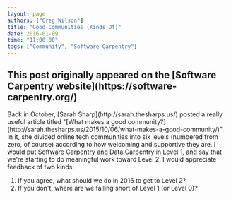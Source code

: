 ```yaml
---
layout: page
authors: ["Greg Wilson"]
title: "Good Communities (Kinds Of)"
date: 2016-01-09
time: "11:00:00"
tags: ["Community", "Software Carpentry"]
---
```


<h2>This post originally appeared on the [Software Carpentry website](https://software-carpentry.org/)</h2>
Back in October,
[Sarah Sharp](http://sarah.thesharps.us/) posted a really useful article titled
"[What makes a good community?](http://sarah.thesharps.us/2015/10/06/what-makes-a-good-community/)".
In it,
she divided online tech communities into six levels
(numbered from zero, of course)
according to how welcoming and supportive they are.
I would put Software Carpentry and Data Carpentry in Level 1,
and say that we're starting to do meaningful work toward Level 2.
I would appreciate feedback of two kinds:

1.  If you agree,
    what should we do in 2016 to get to Level 2?
2.  If you don't,
    where are we falling short of Level 1 (or Level 0)?
